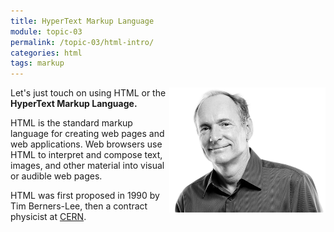 ```yaml
---
title: HyperText Markup Language
module: topic-03
permalink: /topic-03/html-intro/
categories: html
tags: markup
---
```


<div class="divider-heading"></div>

<div class="container-row">
  <img src="../img/berners-lee.png" alt="Tim Berners-Lee" title="Tim Berners-Lee" style="float: right; width: 250px; margin-top: 0;" />

  <p>Let's just touch on using HTML or the <b>HyperText Markup Language.</b></p>

  <p>HTML is the standard markup language for creating web pages and web applications. Web browsers use HTML to interpret and compose text, images, and other material into visual or audible web pages.</p>

  <p>HTML was first proposed in 1990 by Tim Berners-Lee, then a contract physicist at <a href="https://home.cern/topics/birth-web" targe="_blank">CERN</a>.</p>
</div>
